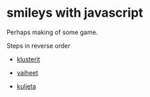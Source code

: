 # smileys with javascript

Perhaps making of some game.

Steps in reverse order

- <a href="https://lsspkk.github.io/smileys/hymyklusterit.html">klusterit</a>



- <a href="https://lsspkk.github.io/smileys/hymyn_vaiheet.html">vaiheet</a>



- <a href="https://lsspkk.github.io/smileys/kuljeta_hymyja.html">kuljeta</a>

